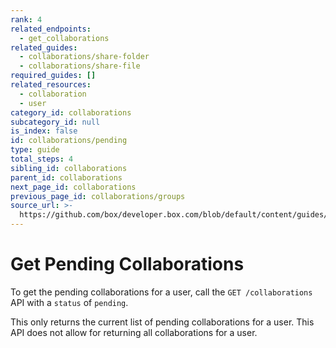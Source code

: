 ```yaml
---
rank: 4
related_endpoints:
  - get_collaborations
related_guides:
  - collaborations/share-folder
  - collaborations/share-file
required_guides: []
related_resources:
  - collaboration
  - user
category_id: collaborations
subcategory_id: null
is_index: false
id: collaborations/pending
type: guide
total_steps: 4
sibling_id: collaborations
parent_id: collaborations
next_page_id: collaborations
previous_page_id: collaborations/groups
source_url: >-
  https://github.com/box/developer.box.com/blob/default/content/guides/collaborations/pending.md
---
```


# Get Pending Collaborations

To get the pending collaborations for a user, call the `GET /collaborations` API
with a `status` of `pending`.

<Samples id='get_collaborations' >

</Samples>

<Message warning>

This only returns the current list of pending collaborations for a user. This
API does not allow for returning all collaborations for a user.

</Message>
